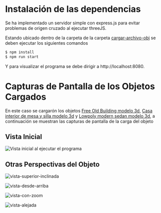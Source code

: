 # Instalación de las dependencias

Se ha implementado un servidor simple con express.js para evitar problemas de origen cruzado al ejecutar threeJS.

Estando ubicado dentro de la carpeta de la carpeta [cargar-archivo-obj](https://github.com/timetravel-1010/computer-graphics/tree/main/lab4/actividad-2-1/carga-archivo-obj) se deben ejecutar los siguientes comandos
```bash
$ npm install
$ npm run start
```

Y para visualizar el programa se debe dirigir a http://localhost:8080.


# Capturas de Pantalla de los Objetos Cargados

En este caso se cargarón los objetos [Free Old Building modelo 3d](https://www.turbosquid.com/es/3d-models/free-old-building-3d-model-1929812), [Casa interior de mesa y silla modelo 3d](https://www.turbosquid.com/es/3d-models/3d-table-and-chair-interior-home-1808494) y [Lowpoly modern sedan modelo 3d](https://www.turbosquid.com/es/3d-models/3d-lowpoly-modern-sedan-1935192), a continuación se muestran las capturas de pantalla de la carga del objeto

## Vista Inicial

![Vista inicial al ejecutar el programa](https://user-images.githubusercontent.com/83485551/183272422-8f8d0ff7-9ab4-4a48-8bf9-5bdfecb0950a.png)


## Otras Perspectivas del Objeto

![vista-superior-inclinada](https://user-images.githubusercontent.com/83485551/183272479-64ec6e0c-8c50-435c-853d-d76c1c87d49a.png)

![vista-desde-arriba](https://user-images.githubusercontent.com/83485551/183272505-0258fb23-4724-4331-af82-35d98c6d2037.png)

![vista-con-zoom](https://user-images.githubusercontent.com/83485551/183272532-afe4802d-1c7f-4a6e-954c-dfbfef2d6559.png)

![vista-alejada](https://user-images.githubusercontent.com/83485551/183272545-c128df66-25ab-48b1-bb79-17b5cefc0df8.png)